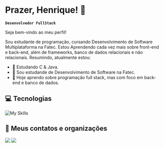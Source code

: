 # Prazer, Henrique! 👋
**``Desenvolvedor FullStack``**

Seja bem-vindo ao meu perfil!

Sou estudante de programação, cursando Desenvolvimento de Software Multiplataforma na Fatec. Estou Aprendendo cada vez mais sobre front-end e back-end, além de frameworks, banco de dados relacionais e não relacionais. Resumindo, atualmente estou:

- 🌱 Estudando C & Java.
- 🎉 Sou estudande de Desenvolvimento de Software na Fatec.
- 🔭 Hoje aprendo sobre programação full stack, mas com foco em back-end e banco de dados.

## 💻 Tecnologias
  ![My Skills](https://skillicons.dev/icons?i=js,ts,html,css,react,py,c,java,mongodb,mysql,nodejs,npm,vite,git,tailwind,figma&perline=8)

## 👾 Meus contatos e organizações
<div>
  <a href="https://www.github.com/NEW-FINCASH" target="_blank"><img src="https://img.shields.io/badge/Fincash-000000?style=for-the-badge&logo=github&logoColor=white" target="_blank"></a>
  <a href="https://www.linkedin.com/in/henriquemm" target="_blank"><img src="https://img.shields.io/badge/-LinkedIn-%230077B5?style=for-the-badge&logo=linkedin&logoColor=white" target="_blank"></a>
</div>

